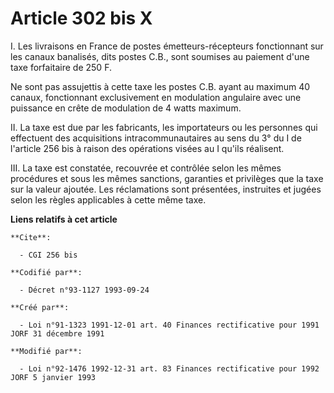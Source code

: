 # Article 302 bis X

I. Les livraisons en France de postes émetteurs-récepteurs fonctionnant sur les canaux banalisés, dits postes C.B., sont
soumises au paiement d'une taxe forfaitaire de 250 F.

Ne sont pas assujettis à cette taxe les postes C.B. ayant au maximum 40 canaux, fonctionnant exclusivement en modulation
angulaire avec une puissance en crête de modulation de 4 watts maximum.

II. La taxe est due par les fabricants, les importateurs ou les personnes qui effectuent des acquisitions intracommunautaires
au sens du 3° du I de l'article 256 bis à raison des opérations visées au I qu'ils réalisent.

III. La taxe est constatée, recouvrée et contrôlée selon les mêmes procédures et sous les mêmes sanctions, garanties et
privilèges que la taxe sur la valeur ajoutée. Les réclamations sont présentées, instruites et jugées selon les règles
applicables à cette même taxe.

**Liens relatifs à cet article**

	**Cite**:

	  - CGI 256 bis

	**Codifié par**:

	  - Décret n°93-1127 1993-09-24

	**Créé par**:

	  - Loi n°91-1323 1991-12-01 art. 40 Finances rectificative pour 1991 JORF 31 décembre 1991

	**Modifié par**:

	  - Loi n°92-1476 1992-12-31 art. 83 Finances rectificative pour 1992 JORF 5 janvier 1993
